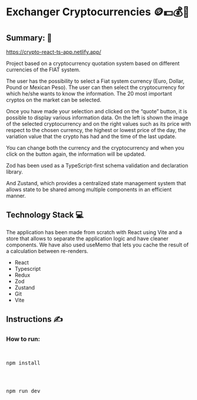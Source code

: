 # Exchanger Cryptocurrencies   🪙💵💰💱

## Summary: 📝

https://crypto-react-ts-app.netlify.app/

Project based on a cryptocurrency quotation system based on different currencies of the FIAT system.

The user has the possibility to select a Fiat system currency (Euro, Dollar, Pound or Mexican Peso). The user can then select the cryptocurrency for which he/she wants to know the information. The 20 most important cryptos on the market can be selected.

Once you have made your selection and clicked on the “quote” button, it is possible to display various information data.
On the left is shown the image of the selected cryptocurrency and on the right values such as its price with respect to the chosen currency, the highest or lowest price of the day, the variation value that the crypto has had and the time of the last update.

You can change both the currency and the cryptocurrency and when you click on the button again, the information will be updated.

Zod has been used as a TypeScript-first schema validation and declaration library.

And Zustand, which provides a centralized state management system that allows state to be shared among multiple components in an efficient manner.


## Technology Stack 💻
The application has been made from scratch with React using Vite and a store that allows to separate the application logic and have cleaner components. We have also used useMemo that lets you cache the result of a calculation between re-renders.

<ul>
  <li>React</li>
  <li>Typescript</li>
  <li>Redux</li>
  <li>Zod</li>  
  <li>Zustand</li>
  <li>Git</li>
  <li>Vite</li>
</ul>


## Instructions ✍

### How to run: 

<pre>
    <p>npm install <br></p>
    <p>npm run dev <br></p>
    
</pre>
